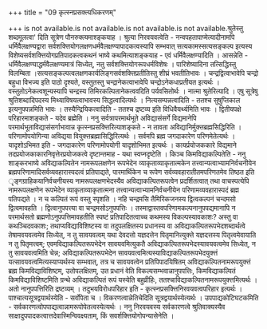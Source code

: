 +++
title = "09 कृत्स्नप्रसक्त्यधिकरणम्"

+++
is not available.is not available.is not available.is not available.श्रुतेस्तु शब्दमूलत्वा' दिति सूत्रेण पौनरुक्त्यमाश्ङ्कयाह । श्रुत्या निरवयवत्वेति - नन्वपहतापाप्मेत्यादीनामपि धर्मिवैलक्षण्यद्वारा सर्वशक्त्तियोगलक्षणधर्मवैलक्षण्यापादकत्वस्यापि सम्भवात् सत्यकामस्सत्यसङ्कल्प इत्यस्य विशेष्यसर्वशक्त्तियोगप्रतिपादकत्वकथनं भाष्ये कथमित्याशङ्कयाह - एवं धर्मिवैलक्षण्यादिति । आसन्नेति - धर्मिवैलक्षण्याद्धर्मवैलक्षण्यमात्रं सिध्येत्, नतु सर्वशक्त्तियोगरूपधर्मविशेषः । पारिशेष्यादिना तत्सिद्धिस्तु विलम्बिता ।सत्यसङ्कल्पत्वलक्षणकार्यलिङ्गसर्वशक्त्तिप्रतीतिस्तु शीघ्रं भवतीतिभावः । चन्द्रद्वित्वाभावेपि चन्द्रो बहुधा विभज्य इति पाठो दृश्यते, वस्तुतस्तु चन्द्रानेकत्वाभावेपि चन्द्रोऽनेकधाप्रतीयत इत्यर्थः । वस्तुतोऽनेकत्वशून्यस्यापि चन्द्रस्य तिमिरकल्पितानेकत्ववदिति पर्यवसितोर्थः । नात्मा श्रुतेरित्यादि । एषु सूत्रेषु श्रुतिशब्दादिपदस्य मिथ्याविषयत्वाभावस्य सिद्धत्वादित्यर्थः । नित्यसम्पन्नत्वादिति - ततश्च सुषुप्तिकाल इत्यनुपपन्नमिति भावः । तस्यैन्द्रियिकत्वादिति - ततश्च द्रष्टव्य इति विधिवैयर्थ्यमिति भावः । द्वितीयपक्षे परिहारमाशङ्कते - यदेव ब्रह्मेति । ननु सर्वत्रापरमार्थभूते अविद्यासंसर्गे विद्यमानेपि परमार्थभूताविद्यासंसर्गाभावान्न कृत्स्नप्रसक्त्तिरित्याशङ्कते - न तावता अविद्यानिर्मुक्त्तब्रह्मसिद्धिरिति । परिणामोपयोगिन्या अविद्यया वियुक्त्तब्रह्मासिद्धिरित्यर्थः । सर्वमपि ब्रह्म जगदाकारेण परिणमेतेत्यर्थः । यादृशोऽभिमत इति - जगदाकारेण परिणामोपयोगी यादृशोभिमत इत्यर्थः । कायर्प्रयोजककारे विद्यमाने तदप्रयोजकाकारनिवृत्तेरप्रयोजकत्वे दृष्टान्तमाह - यथा स्वप्नदृष्टेति । किञ्च किमविद्याकल्पितेति - ननु शाङ्करभाष्ये अविद्याकल्पितेन नामरूपलक्षणेन रूपभेदेन व्याकृताव्याकृतात्मकेन तत्त्वान्यत्वाभ्यामनिर्वचनीयेन ब्रह्मपरिणामादिसर्वव्यवहारास्पदत्वं प्रतिपाद्यते, पारमार्थिकेन च रूपेण सर्वव्यवहारातीतमपरिणतमेव तिष्ठत इति ृङ्गग्राहिकयानिर्वचनीयस्य नामरूपलक्षणभेदस्यैव अविद्याकल्पितरूपत्वेन प्रदर्शितत्वात् तथा वाचस्पत्येपि नामरूपलक्षणेन रूपभेदेन व्याकृताव्याकृतात्मना तत्त्वान्यत्वाभ्यामनिर्वचनीयेन परिणामव्यवहारास्पदं ब्रह्म पतिपद्यते । न च कल्पितं रूपं वस्तु स्पृशति । नहि चन्द्रमसि तैमिरिकजनस्य द्वित्वकल्पनं चन्दमसो द्वित्वमावहति । द्वित्वानुपपत्त्या वा चन्द्रमसोऽनुपपत्तिः । तस्माद्वास्तवपरिणामकल्पनानुपपद्यमानापि न परमार्थसतो ब्रह्मणोऽनुपपत्तिमावहतीति स्पष्टं प्रतिपादितत्वाच्च कथमस्य विकल्पस्यावकाशः? अस्तु वा कथञ्चिदवकाशः; तथाप्यविद्याविशिष्टस्य वा तदुपलक्षितस्य प्रधानस्य वा अविद्याकल्पितरूपभेदशब्दार्थत्वे तेषामवयवत्वमेव सिध्येत्, न तु सावयवत्वम् यथा देवदत्तो यज्ञदत्तेन पितृमानित्युक्त्ते यज्ञदत्तस्य पितृत्वमेवायाति न तु पितृमत्त्वम्; एवमविद्याकल्पितरूपभेदेन सावयवमित्युकतै अविद्याकल्पितरूपभेदस्यावयवत्वमेव सिध्येत्, न तु सावयवत्वमिति चेन्न; अविद्याकल्पितरूपभेदेन सावयवत्वमित्यस्याविद्याकल्पितरूपभेदयुक्त्तं यत्सावयवत्वमित्यस्याप्यर्थस्य सम्भवात्, तत्र च सावयवत्वेन प्रतिपिपादयिषितम् अविद्याकल्पितनामरूपयुक्त्तं ब्रह्म किमविद्याविशिष्टम्, उतोपलक्षितम्, उत प्रधानं वेति विकल्पसम्भवान्नानुपपत्तिः, किमविद्याकल्पितं किमविद्याविशिष्टमिति ग्रन्थे अविद्याकल्पितं रूपं यस्येति बहुव्रीहिः, ततश्चाविद्याकल्पितनामरूपयुक्त्तमित्यर्थः । अतो नानुपपत्तिरिति द्रष्टव्यम् । तदुभयविरोधपरिहार इति - कृत्स्नप्रसक्त्तिनिरवयवत्वपरिहार इत्यर्थः । पाश्चात्यसूत्रद्वयार्थस्येति - सर्वोपेता च । विकरणत्वान्नेतिचेदिति सूत्रद्वयार्थस्येत्यर्थः । उपपाद्यकोटिघटकमिति - सर्वकारणत्वोपपाद्यत्वान्नामरूपोपेतत्वस्येत्यर्थः । ननु निरवयवस्य सर्वकारणत्वे श्रुतिवाक्यस्यैव साक्षादुपपादकत्वात्तदेवास्मिन्विवक्ष्यताम्, किं सवर्शक्त्तियोगोपन्यासेनेति ।